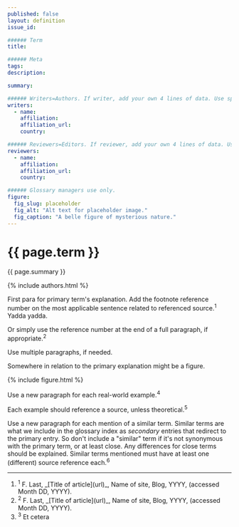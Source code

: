 ```yaml
---
published: false
layout: definition
issue_id:

###### Term
title:

###### Meta
tags: 
description: 

summary:

###### Writers=Authors. If writer, add your own 4 lines of data. Use spaces, not tabs, to align parameter keys. 
writers:
  - name:
    affiliation:
    affiliation_url:
    country:

###### Reviewers=Editors. If reviewer, add your own 4 lines of data. Use spaces, not tabs, to align parameter keys. 
reviewers:
  - name: 
    affiliation: 
    affiliation_url: 
    country: 

###### Glossary managers use only.
figure:
  fig_slug: placeholder 
  fig_alt: "Alt text for placeholder image."
  fig_caption: "A belle figure of mysterious nature."
---
```


<h1 class="term-title">{{ page.term }}</h1>

<p class="summary">{{ page.summary }}</p>

<!-- COLLABORATORS – This must not move nor be deleted -->
{% include authors.html %}

<!-- PRIMARY PARAGRAPH(S) OF DEFINITION -->

First para for primary term's explanation. Add the footnote reference number 
on the most applicable sentence related to referenced source.<sup class="ref">1</sup> Yadda yadda.

Or simply use the reference number at the end of a full paragraph, if appropriate.<sup class="ref">2</sup>

Use multiple paragraphs, if needed. 

Somewhere in relation to the primary explanation might be a figure.


<!-- FIGURE – You can move this line to position among paras, but never delete it! -->
{% include figure.html %}


<!-- EXAMPLE(S) -->

Use a new paragraph for each real-world example.<sup class="ref">4</sup> 

Each example should reference a source, unless theoretical.<sup class="ref">5</sup>

<!-- SIMILAR TERMS EXPLAINED, IF ANY -->

Use a new paragraph for each mention of a similar term. Similar terms are what we include in the glossary index as _secondary_ entries that redirect to the primary entry. So don't include a "similar" term if it's not synonymous with the primary term, or at least close. Any differences for close terms should be explained. Similar terms mentioned must have at least one (different) source reference each.<sup class="ref">6</sup>

<!-- FOOTNOTES REFERENCES -->
<hr class="footnotes">

<ol class="references nomark">
	<li><sup>1</sup>
		F. Last, _[Title of article](url)_, Name of site, Blog, YYYY, (accessed Month DD, YYYY).
	</li>
	<li><sup>2</sup>
		F. Last, _[Title of article](url)_, Name of site, Blog, YYYY, (accessed Month DD, YYYY).
	</li>
	<li><sup>3</sup>
		Et cetera
	</li>
</ol>
